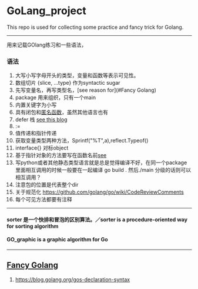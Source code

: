 # GoLang_project

This repo is used for collecting some practice and fancy trick for Golang.

---
用来记载GOlang练习和一些语法，


### 语法
1. 大写小写字母开头的类型，变量和函数等表示可见性。
2. 数组切片 {slice, ...type} 作为syntactic sugar
3. 先写变量名，再写类型名，[see reason for](#Fancy Golang)
4. package 用来组织，只有一个main
5. 内置关键字为小写
6. 具有闭包和[匿名函数](http://books.studygolang.com/gopl-zh/ch5/ch5-06.html)，虽然其他语言也有
7. defer 栈 [see this blog](https://chinazt.cc/2017/06/30/deferde-shi-yong-gui-ze/)
8. :=
9. 值传递和指针传递
10. 获取变量类型两种方法，Sprintf("%T",a),reflect.Typeof()
11. interface{} 对标object
12. 基于指针对象的方法要写在函数名前[see](http://books.studygolang.com/gopl-zh/ch6/ch6-02.html)
13. 写python或者其他静态类型语言就是总是觉得编译不好，在同一个package里面相互调用的时候一般要在一起编译 go build . 然后./main 分级的话则可以相互调用？ 
14. 注意包的位置是代表整个dir
15. 关于规范化 https://github.com/golang/go/wiki/CodeReviewComments 
16. 每个可见方法都要有注释



---
#### sorter 是一个快排和冒泡的区别算法。／sorter is a procedure-oriented way for sorting algorithm

#### GO_graphic is a graphic algorithm for Go

---


## [Fancy Golang](#FancyGolang)
1. https://blog.golang.org/gos-declaration-syntax
